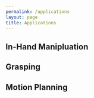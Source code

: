 ```yaml
---
permalink: /applications
layout: page
title: Applications
---
```


## In-Hand Manipluation

## Grasping

## Motion Planning


